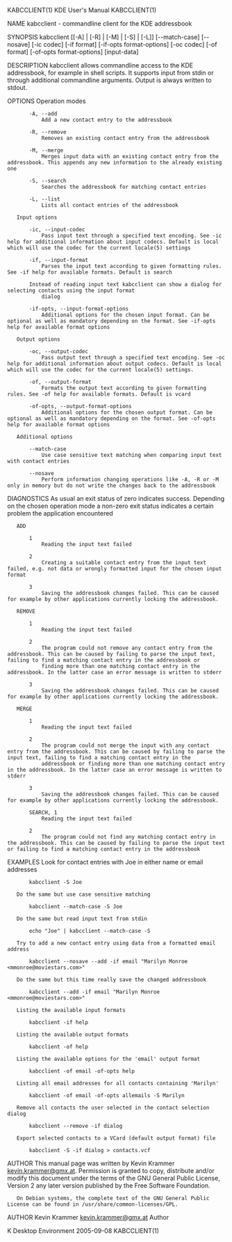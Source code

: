 KABCCLIENT(1)                                                                                 KDE User's Manual                                                                                 KABCCLIENT(1)



NAME
       kabcclient - commandline client for the KDE addressbook

SYNOPSIS
       kabcclient [[-A] | [-R] | [-M] | [-S] | [-L]] [--match-case] [--nosave] [-ic codec] [-if format] [-if-opts format-options] [-oc codec] [-of format] [-of-opts format-options] [input-data]

DESCRIPTION
       kabcclient allows commandline access to the KDE addressbook, for example in shell scripts. It supports input from stdin or through additional commandline arguments. Output is always written to
       stdout.

OPTIONS
       Operation modes

           -A, --add
               Add a new contact entry to the addressbook

           -R, --remove
               Removes an existing contact entry from the addressbook

           -M, --merge
               Merges input data with an existing contact entry from the addressbook. This appends any new information to the already existing one

           -S, --search
               Searches the addressbook for matching contact entries

           -L, --list
               Lists all contact entries of the addressbook

       Input options

           -ic, --input-codec
               Pass input text through a specified text encoding. See -ic help for additional information about input codecs. Default is local which will use the codec for the current locale(5) settings

           -if, --input-format
               Parses the input text according to given formatting rules. See -if help for available formats. Default is search

           Instead of reading input text kabcclient can show a dialog for selecting contacts using the input format
               dialog

           -if-opts, --input-format-options
               Additional options for the chosen input format. Can be optional as well as mandatory depending on the format. See -if-opts help for available format options

       Output options

           -oc, --output-codec
               Pass output text through a specified text encoding. See -oc help for additional information about output codecs. Default is local which will use the codec for the current locale(5) settings.

           -of, --output-format
               Formats the output text according to given formatting rules. See -of help for available formats. Default is vcard

           -of-opts, --output-format-options
               Additional options for the chosen output format. Can be optional as well as mandatory depending on the format. See -of-opts help for available format options

       Additional options

           --match-case
               Use case sensitive text matching when comparing input text with contact entries

           --nosave
               Perform information changing operations like -A, -R or -M only in memory but do not write the changes back to the addressbook

DIAGNOSTICS
       As usual an exit status of zero indicates success. Depending on the chosen operation mode a non-zero exit status indicates a certain problem the application encountered

       ADD

           1
               Reading the input text failed

           2
               Creating a suitable contact entry from the input text failed, e.g. not data or wrongly formatted input for the chosen input format

           3
               Saving the addressbook changes failed. This can be caused for example by other applications currently locking the addressbook.

       REMOVE

           1
               Reading the input text failed

           2
               The program could not remove any contact entry from the addressbook. This can be caused by failing to parse the input text, failing to find a matching contact entry in the addressbook or
               finding more than one matching contact entry in the addressbook. In the latter case an error message is written to stderr

           3
               Saving the addressbook changes failed. This can be caused for example by other applications currently locking the addressbook.

       MERGE

           1
               Reading the input text failed

           2
               The program could not merge the input with any contact entry from the addressbook. This can be caused by failing to parse the input text, failing to find a matching contact entry in the
               addressbook or finding more than one matching contact entry in the addressbook. In the latter case an error message is written to stderr

           3
               Saving the addressbook changes failed. This can be caused for example by other applications currently locking the addressbook.

           SEARCH, 1
               Reading the input text failed

           2
               The program could not find any matching contact entry in the addressbook. This can be caused by failing to parse the input text or failing to find a matching contact entry in the addressbook

EXAMPLES
       Look for contact entries with Joe in either name or email addresses

           kabcclient -S Joe

       Do the same but use case sensitive matching

           kabcclient --match-case -S Joe

       Do the same but read input text from stdin

           echo "Joe" | kabcclient --match-case -S

       Try to add a new contact entry using data from a formatted email address

           kabcclient --nosave --add -if email "Marilyn Monroe <mmonroe@moviestars.com>"

       Do the same but this time really save the changed addressbook

           kabcclient --add -if email "Marilyn Monroe <mmonroe@moviestars.com>"

       Listing the available input formats

           kabcclient -if help

       Listing the available output formats

           kabcclient -of help

       Listing the available options for the 'email' output format

           kabcclient -of email -of-opts help

       Listing all email addresses for all contacts containing 'Marilyn'

           kabcclient -of email -of-opts allemails -S Marilyn

       Remove all contacts the user selected in the contact selection dialog

           kabcclient --remove -if dialog

       Export selected contacts to a VCard (default output format) file

           kabcclient -S -if dialog > contacts.vcf

AUTHOR
       This manual page was written by Kevin Krammer <kevin.krammer@gmx.at>. Permission is granted to copy, distribute and/or modify this document under the terms of the GNU General Public License, Version
       2 any later version published by the Free Software Foundation.

       On Debian systems, the complete text of the GNU General Public License can be found in /usr/share/common-licenses/GPL.

AUTHOR
       Kevin Krammer <kevin.krammer@gmx.at>
           Author



K Desktop Environment                                                                             2005-09-08                                                                                    KABCCLIENT(1)
